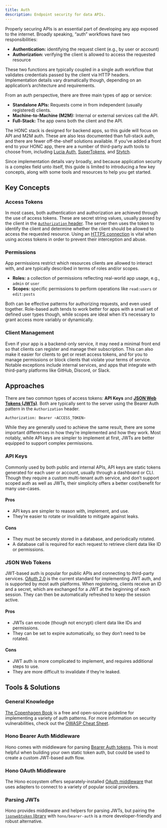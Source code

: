 ```yaml
---
title: Auth
description: Endpoint security for data APIs.
---
```


Properly securing APIs is an essential part of developing any app exposed to the internet. Broadly speaking, “auth” workflows have two responsibilities:

- **Authentication:** identifying the request client (e.g., by user or account)
- **Authorization:**  verifying the client is allowed to access the requested resource

These two functions are typically coupled in a single auth workflow that validates credentials passed by the client via HTTP headers. Implementation details vary dramatically though, depending on an application’s architecture and requirements.

From an auth perspective, there are three main types of app or service:

- **Standalone APIs:** Requests come in from independent (usually registered) clients.
- **Machine-to-Machine (M2M):** Internal or external services call the API.
- **Full-Stack:** The app owns both the client and the API.

The HONC stack is designed for backend apps, so this guide will focus on API and M2M auth. These are also less documented than full-stack auth, and there are fewer off-the-shelf solutions available. If you’ve added a front end to your HONC app, there are a number of third-party auth tools to choose from, including [Lucia Auth](https://lucia-auth.com/), [SuperTokens](https://supertokens.com/), and [Stytch](https://stytch.com/).

Since implementation details vary broadly, and because application security is a complex field unto itself, this guide is limited to introducing a few key concepts, along with some tools and resources to help you get started.

## Key Concepts

### Access Tokens

In most cases, both authentication and authorization are achieved through the use of access tokens. These are secret string values, usually passed by the client in the [`Authorization` header](https://developer.mozilla.org/en-US/docs/Web/HTTP/Reference/Headers/Authorization). The server then uses the token to identify the client and determine whether the client should be allowed to access the requested resource. Using an [HTTPS connection](https://developer.mozilla.org/en-US/docs/Glossary/HTTPS) is vital when using access tokens in order to prevent their interception and abuse.

### Permissions

App permissions restrict which resources clients are allowed to interact with, and are typically described in terms of roles and/or scopes.

- **Roles:** a collection of permissions reflecting real-world app usage, e.g., `admin` or `user`
- **Scopes:** specific permissions to perform operations like `read:users` or `edit:posts`

Both can be effective patterns for authorizing requests, and even used together. Role-based auth tends to work better for apps with a small set of defined user types though, while scopes are ideal when it’s necessary to grant access more variably or dynamically.

### Client Management

Even if your app is a backend-only service, it may need a minimal front end so that clients can register and manage their subscription. This can also make it easier for clients to get or reset access tokens, and for you to manage permissions or block clients that violate your terms of service. Notable exceptions include internal services, and apps that integrate with third-party platforms like GitHub, Discord, or Slack.

## Approaches

There are two common types of access tokens: **API Keys** and [**JSON Web Tokens (JWTs)**](https://jwt.io/introduction). Both are typically sent to the server using the Bearer Auth pattern in the `Authorization` header.

```bash
Authorization: Bearer <ACCESS_TOKEN>
```

While they are generally used to achieve the same result, there are some important differences in how they’re implemented and how they work. Most notably, while API keys are simpler to implement at first, JWTs are better equipped to support complex permissions.

### API Keys

Commonly used by both public and internal APIs, API keys are static tokens generated for each user or account, usually through a dashboard or CLI. Though they require a custom multi-tenant auth service, and don’t support scoped auth as well as JWTs, their simplicity offers a better cost/benefit for many use-cases.

#### Pros

- API keys are simpler to reason with, implement, and use.
- They’re easier to rotate or invalidate to mitigate against leaks.

#### Cons

- They must be securely stored in a database, and periodically rotated.
- A database call is required for each request to retrieve client data like ID or permissions.

### JSON Web Tokens

JWT-based auth is popular for public APIs and connecting to third-party services. [OAuth 2.0](https://oauth.net/2/) is the current standard for implementing JWT auth, and is supported by most auth platforms. When registering, clients receive an ID and a secret, which are exchanged for a JWT at the beginning of each session. They can then be automatically refreshed to keep the session active. 

#### Pros

- JWTs can encode (though not encrypt) client data like IDs and permissions.
- They can be set to expire automatically, so they don’t need to be rotated.

#### Cons

- JWT auth is more complicated to implement, and requires additional steps to use.
- They are more difficult to invalidate if they’re leaked.

## Tools & Solutions

### General Knowledge

[The Copenhagen Book](https://thecopenhagenbook.com/) is a free and open-source guideline for implementing a variety of auth patterns. For more information on security vulnerabilities, check out the [OWASP Cheat Sheet](https://cheatsheetseries.owasp.org/index.html).

### Hono Bearer Auth Middleware

Hono comes with middleware for parsing [Bearer Auth tokens](https://hono.dev/docs/middleware/builtin/bearer-auth). This is most helpful when building your own static token auth, but could be used to create a custom JWT-based auth flow.

### Hono OAuth Middleware

The Hono ecosystem offers separately-installed [OAuth middleware](https://github.com/honojs/middleware/tree/main/packages/oauth-providers) that uses adapters to connect to a variety of popular social providers.

### Parsing JWTs

Hono provides middleware and helpers for parsing JWTs, but pairing the [`jsonwebtoken` library](https://www.npmjs.com/package/jsonwebtoken) with `hono/bearer-auth` is a more developer-friendly and robust alternative.